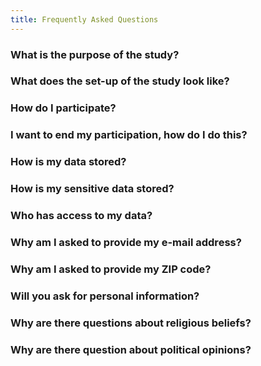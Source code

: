 ```yaml
---
title: Frequently Asked Questions
---
```


<div>
    <script>let showHide = function(id){elem = document.getElementById(id), (elem.style.display == "block" ? elem.style.display = "none" : elem.style.display = "block")}</script>
    <div class="faqItem">
        <h3 class= "faqHeader" onclick='showHide("faq1")'>What is the purpose of the study?</h3>
        <p style="display:none" id = "faq1" class = "faqParagraph">The aim of this project is to examine people's thoughts, feelings, concerns, and motivations regarding the coronavirus, and factors that migh influence people's responses. We want to understand how people respond to recent developments in society, some of which are a direct consequence of the coronavirus.</p>
    </div>
    <div class="faqItem">
        <h3 class= "faqHeader" onclick='showHide("faq2")'>What does the set-up of the study look like?</h3>
        <p style="display:none" id = "faq2" class = "faqParagraph">The study consists of several questionnaires that are sent out every week or every other week. The first questionnaire is the longest (approximately 20 minutes) so we can get an insight in your living situation, normal day-to-day activities, and other variables that may help predict how people deal with the coronavirus and which variables combat the spread of the virus. The follow-up questionnaires focus on how you are responding to changes related to the coronavirus, especially concerning daily activities, concerns, and feelings. </p>
    </div>
    <div class="faqItem">
        <h3 class= "faqHeader" onclick='showHide("faq3")'>How do I participate?</h3>
        <p style="display:none" id = "faq3" class = "faqParagraph">You can participate by clicking on the survey link on the front-page of this website.</p>
    </div>
    <div class="faqItem">
        <h3 class= "faqHeader" onclick='showHide("faq4")'>I want to end my participation, how do I do this?</h3>
        <p style="display:none" id = "faq4" class = "faqParagraph">You can stop the survey at any moment by closing your browser window. Answers that you might have already provided will then not be used in our data-analysis. </p>
    </div>
    <div class="faqItem">
        <h3 class= "faqHeader" onclick='showHide("faq5")'>How is my data stored?</h3>
        <p style="display:none" id = "faq5" class = "faqParagraph">The data from this study will be stored in a secure location in the Department of Psychology at the University subject to the General Data Protection Regulation of the European Union (GDPR) and the American Psychological Association. If you want to have full details on this process please have a look at how we manage your data.</p>
    </div>
    <div class="faqItem">
        <h3 class= "faqHeader" onclick='showHide("faq6")'>How is my sensitive data stored?</h3>
        <p style="display:none" id = "faq6" class = "faqParagraph">Only two people have access to your e-mail and your ZIP code (if you decide to provide them in the first place). If you are interested in knowing how we make sure that your data is secure please have a look at the data management.</p>
    </div>
    <div class="faqItem">
        <h3 class= "faqHeader" onclick='showHide("faq7")'>Who has access to my data?</h3>
        <p style="display:none" id = "faq7" class = "faqParagraph">Your completely anonymized responses can be shared with researchers at universities subject to the General Data Protection Regulation of the European Union (GDPR) and the American Psychological Association. There is a whole process specified here that ensures that as little as possible data is shared and that you as an individual can never be identified in the shared dataset.</p>
    </div>
    <div class="faqItem">
        <h3 class= "faqHeader" onclick='showHide("faq8")'>Why am I asked to provide my e-mail address?</h3>
        <p style="display:none" id = "faq8" class = "faqParagraph">We will ask you for your email so that we can invite you to participate in follow-up weekly surveys. This can help us to understand how your responses may change over time when dealing with the coronavirus.That being said, providing your e-mail adress does not obligate you to respond to the questionnaires on a weeky basis. The more data you provide, the better our knowledge base will be. Your contact information will remain confidential and we will not share it with third parties. After the research is completed, your email will be deleted from our data. This ensures that we cannot connect your actual survey responses to any of your personal information.</p>
    </div>
    <div class="faqItem">
        <h3 class= "faqHeader" onclick='showHide("faq9")'>Why am I asked to provide my ZIP code?</h3>
        <p style="display:none" id = "faq9" class = "faqParagraph">ZIP code information allows us to combine responses from multiple people in a given region. This helps us to get a more general idea of what people are thinking and feeling in that region, and to compare responses from individuals in different regions. Your ZIP code will also be matched to local virus spread information. This may give us an insight whether there are specific psychological variables that combat the spread of the virus (e.g. why are some people more willing to stay at home). After the research is completed, your ZIP code information will be deleted from our data. This ensures that we cannot connect your actual survey responses to any of your personal information.</p>
    </div>
    <div class="faqItem">
        <h3 class= "faqHeader" onclick='showHide("faq10")'>Will you ask for personal information?</h3>
        <p style="display:none" id = "faq10" class = "faqParagraph">The survey asks respondents to indicate their gender, general age range, and general religious and political philosophies. Like all questions in the survey, these questions are optional.</p>
    </div>
    <div class="faqItem">
        <h3 class= "faqHeader" onclick='showHide("faq11")'>Why are there questions about religious beliefs?</h3>
        <p style="display:none" id = "faq11" class = "faqParagraph">Some people believe that spirtual deities are guides, others believe that dieties control events in their lives. This may affect people's sense of safety and thus their pandemic behavior. </p>
    </div>
    <div class="faqItem">
        <h3 class= "faqHeader" onclick='showHide("faq12")'>Why are there question about political opinions?</h3>
        <p style="display:none" id = "faq12" class = "faqParagraph">Many countries show sharp partisan divides in beliefs about the pandemic. This may affect people's sense of safety and thus their pandemic behavior. </p>
    </div>
</div>
